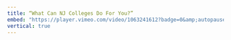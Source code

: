 ```yaml
---
title: “What Can NJ Colleges Do For You?”
embed: "https://player.vimeo.com/video/1063241612?badge=0&amp;autopause=0&amp;player_id=0&amp;app_id=58479"
vertical: true
---
```

